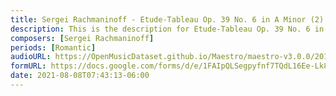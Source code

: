```yaml
---
title: Sergei Rachmaninoff - Etude-Tableau Op. 39 No. 6 in A Minor (2)
description: This is the description for Etude-Tableau Op. 39 No. 6 in A Minor by Sergei Rachmaninoff
composers: [Sergei Rachmaninoff]
periods: [Romantic]
audioURL: https://OpenMusicDataset.github.io/Maestro/maestro-v3.0.0/2017/MIDI-Unprocessed_049_PIANO049_MID--AUDIO-split_07-06-17_Piano-e_2-06_wav--4.midi
formURL: https://docs.google.com/forms/d/e/1FAIpQLSegpyfnf7TQdL16Ee-Lk8plcjNxAhPcVco-cX0PXALB-Aw_vw/viewform
date: 2021-08-08T07:43:13-06:00
---
```

